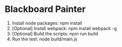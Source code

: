 # Blackboard Painter

1. Install node packages: npm install
2. [Optional] Install webpack: npm install webpack -g
3. [Optional] Build the scripts: npm run build
4. Run the test: node build/main.js 